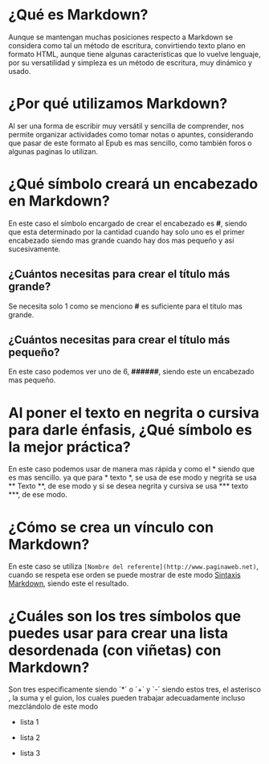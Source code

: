 # ¿Qué es Markdown?
Aunque se mantengan muchas posiciones respecto a Markdown se considera como tal un método de escritura, convirtiendo texto plano en formato HTML, aunque tiene algunas características que lo vuelve lenguaje, por su versatilidad y simpleza es un método de escritura, muy dinámico y usado.
# ¿Por qué utilizamos Markdown?
Al ser una forma de escribir muy versátil y sencilla de comprender, nos permite organizar actividades como tomar notas o apuntes, considerando que pasar de este formato al Epub es mas sencillo, como también foros o algunas paginas lo utilizan.
# ¿Qué símbolo creará un encabezado en Markdown?
En este caso el símbolo encargado de crear el encabezado es **#**, siendo que esta determinado por la cantidad cuando hay solo uno es el primer encabezado siendo mas grande cuando hay dos mas pequeño y así sucesivamente.
## ¿Cuántos necesitas para crear el título más grande?
Se necesita solo 1 como se menciono **#** es suficiente para el titulo mas grande.
## ¿Cuántos necesitas para crear el título más pequeño?
En este caso podemos ver uno de 6, **######**, siendo este un encabezado mas pequeño.
# Al poner el texto en negrita o cursiva para darle énfasis, ¿Qué símbolo es la mejor práctica?
En este caso podemos usar de manera mas rápida y como el * siendo que es mas sencillo. ya que para * texto *, se usa de ese modo y negrita se usa ** Texto **, de ese modo y si se desea negrita y cursiva se usa *** texto ***, de ese modo.
# ¿Cómo se crea un vínculo con Markdown?
En este caso se utiliza `[Nombre del referente](http://www.paginaweb.net)`, cuando se respeta ese orden se puede mostrar de este modo [Sintaxis Markdown](https://markdown.es/sintaxis-markdown/), siendo este el resultado.
# ¿Cuáles son los tres símbolos que puedes usar para crear una lista desordenada (con viñetas) con Markdown?
Son tres especificamente siendo ´*´ o ´+´ y ´-´ siendo estos tres, el asterisco , la suma y el guion, los cuales pueden trabajar adecuadamente incluso mezclándolo de este modo
- lista 1
+ lista 2
* lista 3
